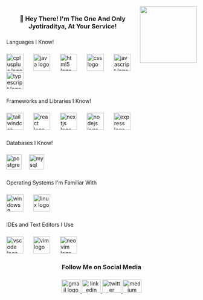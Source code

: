 <img align="right" height="150" src="https://media3.giphy.com/media/v1.Y2lkPTZjMDliOTUyeGE4dXE2aGNxamUwcHBmbWlybjY1am1kamp0MmRlOWM5eDNxZHNtZyZlcD12MV9naWZzX3NlYXJjaCZjdD1n/bGgsc5mWoryfgKBx1u/giphy.gif"  />

###

<h3 align="center">🖖 Hey There! I'm The One And Only Jyotiraditya, At Your Service!</h3>

###

<p align="left">Languages I Know!</p>

###

<div align="left">
  <img src="https://skillicons.dev/icons?i=cpp" height="45" alt="cplusplus logo"  />
  <img width="18" />
  <img src="https://skillicons.dev/icons?i=java" height="45" alt="java logo"  />
  <img width="18" />
  <img src="https://skillicons.dev/icons?i=html" height="45" alt="html5 logo"  />
  <img width="18" />
  <img src="https://skillicons.dev/icons?i=css" height="45" alt="css logo"  />
  <img width="18" />
  <img src="https://skillicons.dev/icons?i=js" height="45" alt="javascript logo"  />
  <img width="18" />
  <img src="https://skillicons.dev/icons?i=ts" height="45" alt="typescript logo"  />
</div>

###

<p align="left">Frameworks and Libraries I Know!</p>

###

<div align="left">
  <img src="https://skillicons.dev/icons?i=tailwind" height="45" alt="tailwindcss logo"  />
  <img width="18" />
  <img src="https://skillicons.dev/icons?i=react" height="45" alt="react logo"  />
  <img width="18" />
  <img src="https://skillicons.dev/icons?i=nextjs" height="45" alt="nextjs logo"  />
  <img width="18" />
  <img src="https://skillicons.dev/icons?i=nodejs" height="45" alt="nodejs logo"  />
  <img width="18" />
  <img src="https://skillicons.dev/icons?i=express" height="45" alt="express logo"  />
</div>

###

<p align="left">Databases I Know!</p>

###

<div align="left">
  <img src="https://skillicons.dev/icons?i=postgres" height="40" alt="postgresql logo"  />
  <img width="12" />
  <img src="https://skillicons.dev/icons?i=mysql" height="40" alt="mysql logo"  />
</div>

###

<p align="left">Operating Systems I'm Familiar With</p>

###

<div align="left">
  <img src="https://cdn.jsdelivr.net/gh/devicons/devicon/icons/windows8/windows8-original.svg" height="45" alt="windows8 logo"  />
  <img width="18" />
  <img src="https://skillicons.dev/icons?i=linux" height="45" alt="linux logo"  />
</div>

###

<p align="left">IDEs and Text Editors I Use</p>

###

<div align="left">
  <img src="https://skillicons.dev/icons?i=vscode" height="45" alt="vscode logo"  />
  <img width="18" />
  <img src="https://skillicons.dev/icons?i=vim" height="45" alt="vim logo"  />
  <img width="18" />
  <img src="https://skillicons.dev/icons?i=neovim" height="45" alt="neovim logo"  />
</div>

###

<h3 align="center">Follow Me on Social Media</h3>

###

<div align="center">
  <a href="jyotiradityaxsinghchauhan@gmail.com" target="_blank">
    <img src="https://raw.githubusercontent.com/maurodesouza/profile-readme-generator/master/src/assets/icons/social/gmail/default.svg" width="50" height="35" alt="gmail logo"  />
  </a>
  <a href="https://www.linkedin.com/public-profile/settings?lipi=urn%3Ali%3Apage%3Ad_flagship3_profile_self_edit_contact-info%3Bj3qk8MSGSDKiT9JjU61Hog%3D%3D" target="_blank">
    <img src="https://raw.githubusercontent.com/maurodesouza/profile-readme-generator/master/src/assets/icons/social/linkedin/default.svg" width="50" height="35" alt="linkedin logo"  />
  </a>
  <a href="https://x.com/kode0" target="_blank">
    <img src="https://raw.githubusercontent.com/maurodesouza/profile-readme-generator/master/src/assets/icons/social/twitter/default.svg" width="50" height="35" alt="twitter logo"  />
  </a>
  <a href="https://medium.com/@jyotiradityaxsinghchauhan" target="_blank">
    <img src="https://raw.githubusercontent.com/maurodesouza/profile-readme-generator/master/src/assets/icons/social/medium/default.svg" width="50" height="35" alt="medium logo"  />
  </a>
</div>

###

